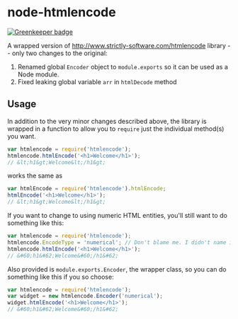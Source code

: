# node-htmlencode

[![Greenkeeper badge](https://badges.greenkeeper.io/danmactough/node-htmlencode.svg)](https://greenkeeper.io/)

A wrapped version of http://www.strictly-software.com/htmlencode library --
only two changes to the original:

1. Renamed global `Encoder` object to `module.exports` so it can be used as a Node module.
2. Fixed leaking global variable `arr` in `htmlDecode` method

## Usage

In addition to the very minor changes described above, the library is wrapped in
a function to allow you to `require` just the individual method(s) you want.

```js
var htmlencode = require('htmlencode');
htmlencode.htmlEncode('<h1>Welcome</h1>');
// &lt;h1&gt;Welcome&lt;/h1&gt;
```

works the same as

```js
var htmlEncode = require('htmlencode').htmlEncode;
htmlEncode('<h1>Welcome</h1>');
// &lt;h1&gt;Welcome&lt;/h1&gt;
```

If you want to change to using numeric HTML entities, you'll still want to do
something like this:

```js
var htmlencode = require('htmlencode');
htmlencode.EncodeType = 'numerical'; // Don't blame me. I didn't name it.
htmlencode.htmlEncode('<h1>Welcome</h1>');
// &#60;h1&#62;Welcome&#60;/h1&#62;
```

Also provided is `module.exports.Encoder`, the wrapper class, so you can do
something like this if you so choose:

```js
var htmlencode = require('htmlencode');
var widget = new htmlencode.Encoder('numerical');
widget.htmlEncode('<h1>Welcome</h1>');
// &#60;h1&#62;Welcome&#60;/h1&#62;
```
